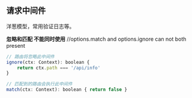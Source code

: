 ## 请求中间件

洋葱模型，常用验证日志等。

**忽略和匹配 不能同时使用**
//options.match and options.ignore can not both present

```js
// 路由将忽略此中间件
ignore(ctx: Context): boolean {
    return ctx.path === '/api/info'
}

// 匹配到的路由会执行此中间件
match(ctx: Context): boolean { return false }
```
